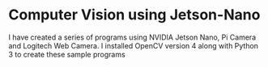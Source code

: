 # Computer Vision using Jetson-Nano
I have created a series of programs using NVIDIA Jetson Nano, Pi Camera and Logitech Web Camera. I installed OpenCV version 4 along with Python 3 to create these sample programs
